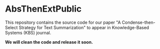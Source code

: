 # AbsThenExtPublic

This repository contains the source code for our paper "A Condense-then-Select Strategy for Text Summarization" to appear in Knowledge-Based Systems (KBS) journal. 

**We will clean the code and release it soon.**
